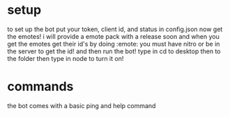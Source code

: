 # setup
 to set up the bot put your token, client id, and status in config.json
 now get the emotes! i will provide a emote pack with a release soon and when you get the emotes get their id's by doing \:emote: you must have nitro or be in the server to get the id!
 and then run the bot! type in cd to desktop then to the folder then  type in node to turn it on!

# commands 
the bot comes with a basic ping and help command 
